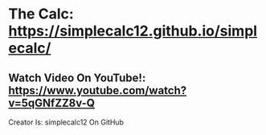 # The Calc: https://simplecalc12.github.io/simplecalc/
## Watch Video On YouTube!: https://www.youtube.com/watch?v=5qGNfZZ8v-Q
Creator Is:  simplecalc12 On GitHub
